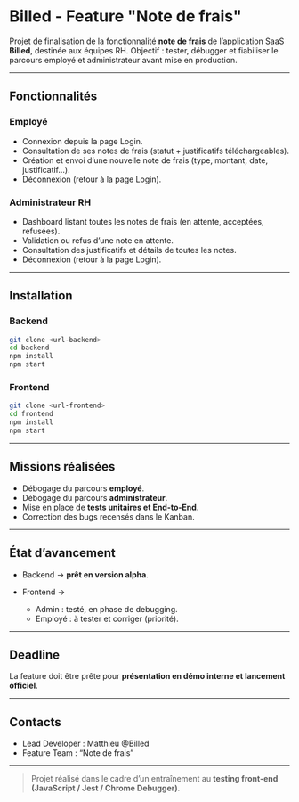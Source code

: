 # Billed - Feature "Note de frais"

Projet de finalisation de la fonctionnalité **note de frais** de l’application SaaS **Billed**, destinée aux équipes RH.
Objectif : tester, débugger et fiabiliser le parcours employé et administrateur avant mise en production.

---

## Fonctionnalités

### Employé

* Connexion depuis la page Login.
* Consultation de ses notes de frais (statut + justificatifs téléchargeables).
* Création et envoi d’une nouvelle note de frais (type, montant, date, justificatif...).
* Déconnexion (retour à la page Login).

### Administrateur RH

* Dashboard listant toutes les notes de frais (en attente, acceptées, refusées).
* Validation ou refus d’une note en attente.
* Consultation des justificatifs et détails de toutes les notes.
* Déconnexion (retour à la page Login).

---

## Installation

### Backend

```bash
git clone <url-backend>
cd backend
npm install
npm start
```

### Frontend

```bash
git clone <url-frontend>
cd frontend
npm install
npm start
```

---

## Missions réalisées

* Débogage du parcours **employé**.
* Débogage du parcours **administrateur**.
* Mise en place de **tests unitaires et End-to-End**.
* Correction des bugs recensés dans le Kanban.

---

## État d’avancement

* Backend → **prêt en version alpha**.
* Frontend →

  * Admin : testé, en phase de debugging.
  * Employé : à tester et corriger (priorité).

---

## Deadline

La feature doit être prête pour **présentation en démo interne et lancement officiel**.

---

## Contacts

* Lead Developer : Matthieu @Billed
* Feature Team : “Note de frais”

---

> Projet réalisé dans le cadre d’un entraînement au **testing front-end (JavaScript / Jest / Chrome Debugger)**.

